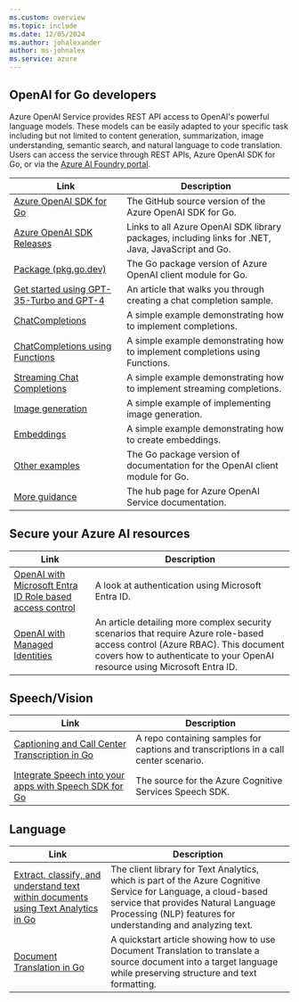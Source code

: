 ```yaml
---
ms.custom: overview
ms.topic: include
ms.date: 12/05/2024
ms.author: johalexander
author: ms-johnalex
ms.service: azure
---
```

## OpenAI for Go developers

Azure OpenAI Service provides REST API access to OpenAI's powerful language models. These models can be easily adapted to your specific task including but not limited to content generation, summarization, image understanding, semantic search, and natural language to code translation. Users can access the service through REST APIs, Azure OpenAI SDK for Go, or via the [Azure AI Foundry portal](/azure/ai-studio/azure-openai-in-ai-studio).

|Link|Description|
|---|---|
|[Azure OpenAI SDK for Go](https://github.com/Azure/azure-sdk-for-go/tree/main/sdk/ai/azopenai)|The GitHub source version of the Azure OpenAI SDK for Go.|
|[Azure OpenAI SDK Releases](https://azure.github.io/azure-sdk/?search=openai)|Links to all Azure OpenAI SDK library packages, including links for .NET, Java, JavaScript and Go.|
|[Package (pkg.go.dev)](https://pkg.go.dev/github.com/Azure/azure-sdk-for-go/sdk/ai/azopenai)|The Go package version of Azure OpenAI client module for Go.|
|[Get started using GPT-35-Turbo and GPT-4](/azure/ai-services/openai/chatgpt-quickstart?pivots=programming-language-go&tabs=command-line)|An article that walks you through creating a chat completion sample.|
|[ChatCompletions](https://pkg.go.dev/github.com/Azure/azure-sdk-for-go/sdk/ai/azopenai#example-Client.GetChatCompletions)|A simple example demonstrating how to implement completions.|
|[ChatCompletions using Functions](https://pkg.go.dev/github.com/Azure/azure-sdk-for-go/sdk/ai/azopenai#example-Client.GetChatCompletions-Functions)|A simple example demonstrating how to implement completions using Functions.|
|[Streaming Chat Completions](https://pkg.go.dev/github.com/Azure/azure-sdk-for-go/sdk/ai/azopenai#example-Client.GetChatCompletionsStream)|A simple example demonstrating how to implement streaming completions.|
|[Image generation](https://pkg.go.dev/github.com/Azure/azure-sdk-for-go/sdk/ai/azopenai#example-Client.CreateImage)|A simple example of implementing image generation.|
|[Embeddings](https://pkg.go.dev/github.com/Azure/azure-sdk-for-go/sdk/ai/azopenai#example-Client.GetEmbeddings)|A simple example demonstrating how to create embeddings.|
|[Other examples](https://pkg.go.dev/github.com/Azure/azure-sdk-for-go/sdk/ai/azopenai#pkg-examples)|The Go package version of documentation for the OpenAI client module for Go.|
|[More guidance](/azure/ai-services/openai/)|The hub page for Azure OpenAI Service documentation.|

## Secure your Azure AI resources

|Link|Description|
|---|---|
|[OpenAI with Microsoft Entra ID Role based access control](/azure/cognitive-services/authentication?tabs=powershell#authenticate-with-azure-active-directory)|A look at authentication using Microsoft Entra ID.|
|[OpenAI with Managed Identities](/azure/cognitive-services/openai/how-to/managed-identity)|An article detailing more complex security scenarios that require Azure role-based access control (Azure RBAC). This document covers how to authenticate to your OpenAI resource using Microsoft Entra ID.|

## Speech/Vision

|Link|Description|
|---|---|
|[Captioning and Call Center Transcription in Go](https://github.com/Azure-Samples/cognitive-services-speech-sdk/tree/master/scenarios)|A repo containing samples for captions and transcriptions in a call center scenario.|
|[Integrate Speech into your apps with Speech SDK for Go](https://github.com/Microsoft/cognitive-services-speech-sdk-go)|The source for the Azure Cognitive Services Speech SDK.|

## Language

|Link|Description|
|---|---|
|[Extract, classify, and understand text within documents using Text Analytics in Go](https://pkg.go.dev/github.com/Azure/azure-sdk-for-go/services/cognitiveservices/v2.0/textanalytics)|The client library for Text Analytics, which is part of the Azure Cognitive Service for Language, a cloud-based service that provides Natural Language Processing (NLP) features for understanding and analyzing text.|
|[Document Translation in Go](/azure/ai-services/translator/document-translation/quickstarts/document-translation-rest-api?pivots=programming-language-go)|A quickstart article showing how to use Document Translation to translate a source document into a target language while preserving structure and text formatting.|
